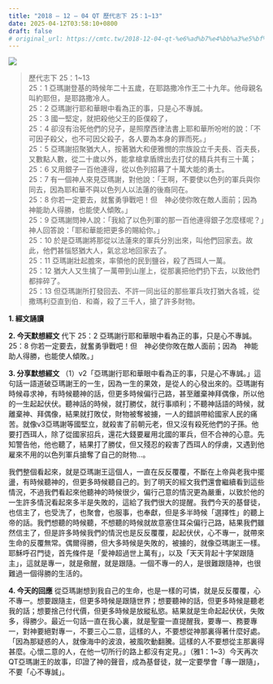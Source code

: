 ```yaml
---
title: "2018 – 12 – 04 QT 歷代志下 25：1~13"
date: 2025-04-12T03:58:10+0800
draft: false
# original_url: https://cmtc.tw/2018-12-04-qt-%e6%ad%b7%e4%bb%a3%e5%bf%97%e4%b8%8b-25%ef%bc%9a113
---
```


![](/images/qt.jpg)
> 歷代志下 25：1\~13  
> 25：1 亞瑪謝登基的時候年二十五歲，在耶路撒冷作王二十九年。他母親名叫約耶但，是耶路撒冷人。  
> 25：2 亞瑪謝行耶和華眼中看為正的事，只是心不專誠。  
> 25：3 國一堅定，就把殺他父王的臣僕殺了，  
> 25：4 卻沒有治死他們的兒子，是照摩西律法書上耶和華所吩咐的說：「不可因子殺父，也不可因父殺子，各人要為本身的罪而死。」  
> 25：5 亞瑪謝招聚猶大人，按著猶大和便雅憫的宗族設立千夫長、百夫長，又數點人數，從二十歲以外，能拿槍拿盾牌出去打仗的精兵共有三十萬；  
> 25：6 又用銀子一百他連得，從以色列招募了十萬大能的勇士。  
> 25：7 有一個神人來見亞瑪謝，對他說：「王啊，不要使以色列的軍兵與你同去，因為耶和華不與以色列人以法蓮的後裔同在。  
> 25：8 你若一定要去，就奮勇爭戰吧！但　神必使你敗在敵人面前；因為　神能助人得勝，也能使人傾敗。」  
> 25：9 亞瑪謝問神人說：「我給了以色列軍的那一百他連得銀子怎麼樣呢？」神人回答說：「耶和華能把更多的賜給你。」  
> 25：10 於是亞瑪謝將那從以法蓮來的軍兵分別出來，叫他們回家去。故此，他們甚惱怒猶大人，氣忿忿地回家去了。  
> 25：11 亞瑪謝壯起膽來，率領他的民到鹽谷，殺了西珥人一萬。  
> 25：12 猶大人又生擒了一萬帶到山崖上，從那裏把他們扔下去，以致他們都摔碎了。  
> 25：13 但亞瑪謝所打發回去、不許一同出征的那些軍兵攻打猶大各城，從撒瑪利亞直到伯．和崙，殺了三千人，搶了許多財物。

**1. 經文誦讀**

**2.  今天默想經文**
代下 25：2 亞瑪謝行耶和華眼中看為正的事，只是心不專誠。  
25：8 你若一定要去，就奮勇爭戰吧！但　神必使你敗在敵人面前；因為　神能助人得勝，也能使人傾敗。」

**3. 分享默想經文**
（1）v2「亞瑪謝行耶和華眼中看為正的事，只是心不專誠。」這句話一語道破亞瑪謝王的一生，因為一生的果效，是從人的心發出來的。亞瑪謝有時候尋求神，有時候聽神的話，但更多時候偏行己路，甚至離棄神拜偶像，所以他的一生起起伏伏。聽神話的時候，就打勝仗，就行事順利；不聽神話語的時候，就離棄神、拜偶像，結果就打敗仗，財物被奪被擄，一人的錯誤帶給國家人民的痛苦。就像v3亞瑪謝等國堅立，就殺害了前朝元老，但又沒有殺死他們的子孫。他要打西珥人，除了從國家招兵，還花大錢要雇用北國的軍兵，但不合神的心意。先知警告他，他也聽了，結果打了勝仗，但又殘忍的殺害了西珥人的俘虜，又遇到他雇來不用的以色列軍兵搶奪了自己的財物…。

我們整個看起來，就是亞瑪謝王這個人，一直在反反覆覆，不斷在上帝與老我中擺盪，有時候聽神的，但更多時候聽自己的。到了明天的經文我們還會繼續看到這些情況，不過我們看起來他聽神的時候很少，偏行己意的情況更為嚴重，以致於他的一生許多情況看起來多半是失敗的，這給了我們很大的提醒。我們今天的基督徒，也信主了，也受洗了，也聚會，也服事，也奉獻，但是多半時候「選擇性」的聽上帝的話。我們想聽的時候聽，不想聽的時候就故意塞住耳朵偏行己路，結果我們雖然信主了，但是許多時候我們的情況也是反反覆覆，起起伏伏，心不專一，就帶來生命的反覆無常。偶爾得勝，但大多時候是失敗的，被擄的，就像亞瑪謝王一樣。耶穌呼召門徒，首先條件是「愛神超過世上萬有」，以及「天天背起十字架跟隨主」，這就是專一，就是儆醒，就是跟隨。一個不專一的人，是很難跟隨神，也很難過一個得勝的生活的。

**4. 今天的回應**
從亞瑪謝想到我自己的生命，也是一樣的可憐，就是反反覆覆，心不專一。想要跟隨主，但更多時候是跟隨世界；想要聽神的話，但更多時候是聽老我的話；想要捨己付代價，但更多時候是放縱私慾。結果就是生命起起伏伏，失敗多，得勝少。最近一句話一直在我心裏，就是聖靈一直提醒我，要專一、務要專一，對神要絕對專一，不要三心二意，這樣的人，不要想從神那裏得著什麼好處。「因為那疑惑的人，就像海中的波浪，被風吹動翻騰。這樣的人不要想從主那裏得甚麼。心懷二意的人，在他一切所行的路上都沒有定見。」（雅1：1\~3）今天再次QT亞瑪謝王的故事，印證了神的聲音，成為基督徒，就一定要學會「專一跟隨」，不要「心不專誠」。
